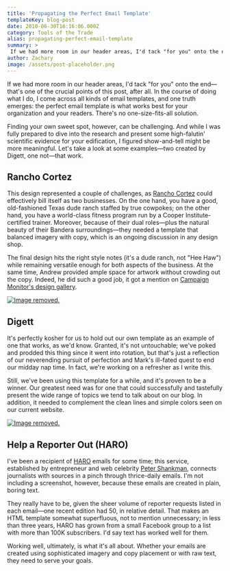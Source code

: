 ```yaml
---
title: 'Propagating the Perfect Email Template'
templateKey: blog-post
date: 2010-06-30T16:16:06.000Z
category: Tools of the Trade
alias: propagating-perfect-email-template
summary: > 
 If we had more room in our header areas, I'd tack "for you" onto the end—that's one of the crucial points of this post, after all. In the course of doing what I do, I come across all kinds of email templates, and one truth emerges: the perfect email template is what works best for your organization and your readers. There's no one-size-fits-all solution. Finding your own sweet spot, however, can be challenging. And while I was fully prepared to dive into the research and present some high-falutin' scientific evidence for your edification, I figured show-and-tell might be more meaningful. Let's take a look at some examples—two created by Digett, one not—that work.
author: Zachary
image: /assets/post-placeholder.png
---
```


If we had more room in our header areas, I'd tack "for you" onto the end—that's one of the crucial points of this post, after all. In the course of doing what I do, I come across all kinds of email templates, and one truth emerges: the perfect email template is what works best for your organization and your readers. There's no one-size-fits-all solution.

Finding your own sweet spot, however, can be challenging. And while I was fully prepared to dive into the research and present some high-falutin' scientific evidence for your edification, I figured show-and-tell might be more meaningful. Let's take a look at some examples—two created by Digett, one not—that work.

Rancho Cortez
-------------

This design represented a couple of challenges, as [Rancho Cortez](http://www.ranchocortez.com) could effectively bill itself as two businesses. On the one hand, you have a good, old-fashioned Texas dude ranch staffed by true cowpokes; on the other hand, you have a world-class fitness program run by a Cooper Institute-certified trainer. Moreover, because of their dual roles—plus the natural beauty of their Bandera surroundings—they needed a template that balanced imagery with copy, which is an ongoing discussion in any design shop.

The final design hits the right style notes (it's a dude ranch, not "Hee Haw") while remaining versatile enough for both aspects of the business. At the same time, Andrew provided ample space for artwork without crowding out the copy. Indeed, he did such a good job, it got a mention on [Campaign Monitor's design gallery](http://www.campaignmonitor.com/gallery/entry/3174/rancho-cortez/).

[![Image removed.](/core/misc/icons/e32700/error.svg "This image has been removed. For security reasons, only images from the local domain are allowed.")](/sites/default/files/rancho_new.jpg)

Digett
------

It's perfectly kosher for us to hold out our own template as an example of one that works, as we'd know. Granted, it's not untouchable; we've poked and prodded this thing since it went into rotation, but that's just a reflection of our neverending pursuit of perfection and Mark's ill-fated quest to end our midday nap time. In fact, we're working on a refresher as I write this.

Still, we've been using this template for a while, and it's proven to be a winner. Our greatest need was for one that could successfully and tastefully present the wide range of topics we tend to talk about on our blog. In addition, it needed to complement the clean lines and simple colors seen on our current website.

[![Image removed.](/core/misc/icons/e32700/error.svg "This image has been removed. For security reasons, only images from the local domain are allowed.")](http://campaign.digett.com/T/ViewEmail/r/2D3D889BEBC11AB1)

Help a Reporter Out (HARO)
--------------------------

I've been a recipient of [HARO](http://helpareporter.com/) emails for some time; this service, established by entrepreneur and web celebrity [Peter Shankman](http://twitter.com/skydiver), connects journalists with sources in a pinch through thrice-daily emails. I'm not including a screenshot, however, because these emails are created in plain, boring text.

They really have to be, given the sheer volume of reporter requests listed in each email—one recent edition had 50, in relative detail. That makes an HTML template somewhat superfluous, not to mention unnecessary; in less than three years, HARO has grown from a small Facebook group to a list with more than 100K subscribers. I'd say text has worked well for them.

Working well, ultimately, is what it's all about. Whether your emails are created using sophisticated imagery and copy placement or with raw text, they need to serve your goals.
